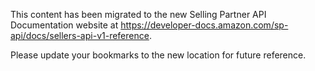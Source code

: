 This content has been migrated to the new Selling Partner API Documentation website at https://developer-docs.amazon.com/sp-api/docs/sellers-api-v1-reference.

Please update your bookmarks to the new location for future reference.
